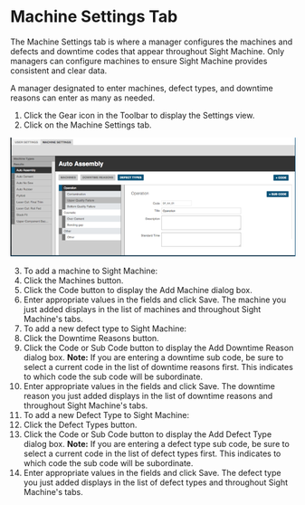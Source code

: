 # Machine Settings Tab

The Machine Settings tab is where a manager configures the machines and defects and downtime codes that appear throughout Sight Machine. Only managers can configure machines to ensure Sight Machine provides consistent and clear data.

A manager designated to enter machines, defect types, and downtime reasons can enter as many as needed.

1. Click the Gear icon in the Toolbar to display the Settings view.
2. Click on the Machine Settings tab.

 ![](machineSettingsOldSchool.png)

3. To add a machine to Sight Machine:  
  1. Click the Machines button. 
  2. Click the Code button to display the Add Machine dialog box.
  2. Enter appropriate values in the fields and click Save. The machine you just added displays in the list of machines and throughout Sight Machine's tabs. 
4. To add a new defect type to Sight Machine:
  1. Click the Downtime Reasons button.
  2. Click the Code or Sub Code button to display the Add Downtime Reason dialog box.
    **Note:** If you are entering a downtime sub code, be sure to select a current code in the list of downtime reasons first. This indicates to which code the sub code will be subordinate.
  3. Enter appropriate values in the fields and click Save. The downtime reason you just added displays in the list of downtime reasons and throughout Sight Machine's tabs.
5. To add a new Defect Type to Sight Machine:
  1. Click the Defect Types button.
  2. Click the Code or Sub Code button to display the Add Defect Type dialog box.
    **Note:** If you are entering a defect type sub code, be sure to select a current code in the list of defect types first. This indicates to which code the sub code will be subordinate.
  3. Enter appropriate values in the fields and click Save. The defect type you just added displays in the list of defect types and throughout Sight Machine's tabs.

